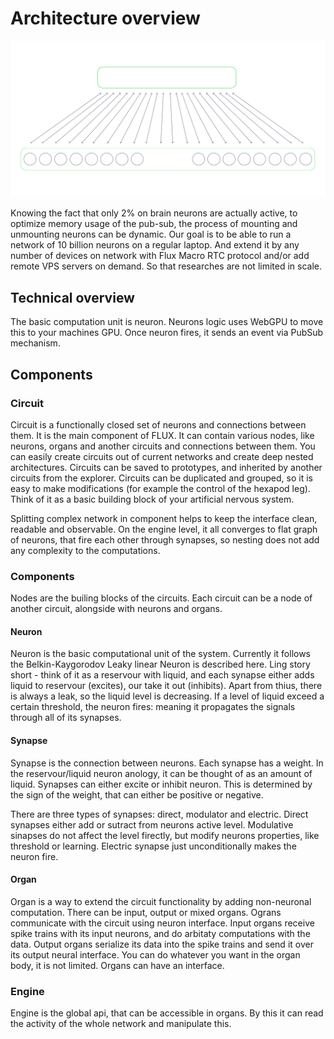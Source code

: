 # Architecture overview

![Architecture](../_media/architecture.svg)

Knowing the fact that only 2% on brain neurons are actually active, to optimize memory usage of the pub-sub, the process of mounting and unmounting neurons can be dynamic. Our goal is to be able to run a network of 10 billion neurons on a regular laptop. And extend it by any number of devices on network with Flux Macro RTC protocol and/or add remote VPS servers on demand. So that researches are not limited in scale.
## Technical overview

The basic computation unit is neuron. Neurons logic uses WebGPU to move this to your machines GPU. Once neuron fires, it sends an event via PubSub mechanism.
## Components
### Circuit

Circuit is a functionally closed set of neurons and connections between them. It is the main component of FLUX. It can contain various nodes, like neurons, organs and another circuits and connections between them. You can easily create circuits out of current networks and create deep nested architectures. Circuits can be saved to prototypes, and inherited by another circuits from the explorer. Circuits can be duplicated and grouped, so it is easy to make modifications (for example the control of the hexapod leg). Think of it as a basic building block of your artificial nervous system.

Splitting complex network in component helps to keep the interface clean, readable and observable. On the engine level, it all converges to flat graph of neurons, that fire each other through synapses, so nesting does not add any complexity to the computations.

### Components

Nodes are the builing blocks of the circuits. Each circuit can be a node of another circuit, alongside with neurons and organs.

#### Neuron

Neuron is the basic computational unit of the system. Currently it follows the Belkin-Kaygorodov Leaky linear Neuron is described here. Ling story short - think of it as a reservour with liquid, and each synapse either adds liquid to reservour (excites), our take it out (inhibits). Apart from thius, there is always a leak, so the liquid level is decreasing. If a level of liquid exceed a certain threshold, the neuron fires: meaning it propagates the signals through all of its synapses.

#### Synapse

Synapse is the connection between neurons. Each synapse has a weight. In the reservour/liquid neuron anology, it can be thought of as an amount of liquid. Synapses can either excite or inhibit neuron. This is determined by the sign of the weight, that can either be positive or negative.

There are three types of synapses: direct, modulator and electric. Direct synapses either add or sutract from neurons active level. Modulative sinapses do not affect the level firectly, but modify neurons properties, like threshold or learning. Electric synapse just unconditionally makes the neuron fire.

#### Organ

Organ is a way to extend the circuit functionality by adding non-neuronal computation. There can be input, output or mixed organs. Ograns communicate with the circuit using neuron interface. Input organs receive spike trains with its input neurons, and do arbitaty computations with the data. Output organs serialize its data into the spike trains and send it over its output neural interface. You can do whatever you want in the organ body, it is not limited. Organs can have an interface.

### Engine

Engine is the global api, that can be accessible in organs. By this it can read the activity of the whole network and manipulate this.